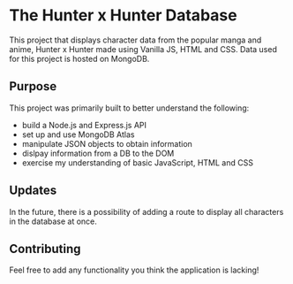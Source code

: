 # The Hunter x Hunter Database
This project that displays character data from the popular manga and anime, Hunter x Hunter made using Vanilla JS, HTML and CSS.
Data used for this project is hosted on MongoDB.

## Purpose
This project was primarily built to better understand the following:
* build a Node.js and Express.js API
* set up and use MongoDB Atlas
* manipulate JSON objects to obtain information
* dislpay information from a DB to the DOM
* exercise my understanding of basic JavaScript, HTML and CSS

## Updates
In the future, there is a possibility of adding a route to display all characters in the database at once.

## Contributing
Feel free to add any functionality you think the application is lacking!
